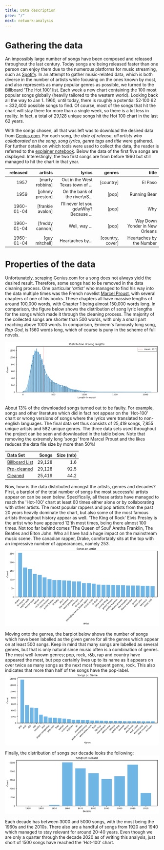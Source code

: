 ```yaml
---
title: Data description
prev: "/"
next: network-analysis
---
```


# Gathering the data
An impossibly large number of songs have been composed and released throughout the last century. Today songs are being released faster than one person can enjoy them due to the numerous platforms for music streaming, such as [Spotify](https://www.spotify.com). In an attempt to gather music-related data, which is both diverse in the number of artists while focusing on the ones known by most, and also represents as many popular genres as possible, we turned to the [Billboard 'The Hot 100' list](https://www.billboard.com/charts/hot-100/). Each week a new chart containing the 100 most popular songs globally (heavily tailored to the western world). Looking back all the way to Jan 1. 1960, until today, there is roughly a potential 52$\cdot$100$\cdot$62 = 332,400 possible songs to find. Of course, most of the songs that hit the chart will stay there for more than a single week, so there is a lot less in reality. In fact, a total of 29,128 unique songs hit the Hot 100 chart in the last 62 years.


With the songs chosen, all that was left was to download the desired data from [Genius.com](https://genius.com/Rick-astley-never-gonna-give-you-up-lyrics). For each song, the _date of release_, _all artists who collaborated on the song_, _song lyrics_, _genre tags_ and _title_ were gathered. For further details on which tools were used to collect the data, the reader is referred to the [explainer notebook](https://davidariostenfeldt.github.io/project_website/explainer-notebook.html). Below the data of the first five songs are displayed. Interestingly, the two first songs are from before 1960 but still managed to hit the chart in that year.

|   released |          artists |                                             lyrics |           genres |                          title |
|-----------:|-----------------:|---------------------------------------------------:|-----------------:|-------------------------------:|
|       1957 |  [marty robbins] |                  Out in the West Texas town of ... |        [country] |                        El Paso |
|       1959 | [johnny preston] |                     On the bank of the river\nS... |            [pop] |                   Running Bear |
| 1960-01-04 | [frankie avalon] |            I'll never let you go\nWhy? Because ... |            [pop] |                            Why |
| 1960-01-04 |  [freddy cannon] |                                      Well, way ... |            [pop] | Way Down Yonder in New Orleans |
| 1960-01-04 |   [guy mitchell] |                                   Heartaches by... | [country, cover] |       Heartaches by the Number |


# Properties of the data

Unfortunately, scraping Genius.com for a song does not always yield the desired result. Therefore, some songs had to be removed in the data cleaning process. One particular _'artist'_ who managed to find his way into the data multiple times was the French novelist [Marcel Proust](https://genius.com/artists/Marcel-proust), with several chapters of one of his books. These chapters all have massive lengths of around 100,000 words, with Chapter 1 being almost 150,000 words long. In comparison, the figure below shows the distribution of song lyric lengths for the songs which made it through the cleaning process. The majority of the collected songs are shorter than 500 words, with only a small part reaching above 1000 words. In comparison, Eminem's famously long song, _Rap God_, is 1560 words long, which of course is puny in the scheme of full novels.


![](/images/song_lengths_sns.png)

About 13% of the downloaded songs turned out to be faulty. For example, songs and other literature which did in fact not appear on the 'Hot-100' chart or wrong versions of songs where the lyrics were translated to non-english languages. The final data set thus consists of 25,419 songs, 7,855 unique artists and 582 unique genres. The three data sets used throughout the project can be seen and downloaded in the table below. Note that removing the extremely long _'songs'_ from Marcel Proust and the likes reduces the data file size by more than 50%!

| Data Set                                                                                             |  Songs | Size (mb) |
|:-----------------------------------------------------------------------------------------------------|-------:|----------:|
| [Billboard List](https://drive.google.com/file/d/1Gd4YH_U98Z8mellnIV_haINLL4UhLJKG/view?usp=sharing) | 29,128 |       1.6 |
| [Pre-cleaned](https://drive.google.com/file/d/1cyiIWnXD_0CHLsj8C0tcwNadfYI7z8FD/view?usp=sharing)    | 29,128 |      92.5 |
| [Cleaned](https://drive.google.com/file/d/1Zhof84KbTJa3a1zfhN3TcwdWqPFCTnEv/view?usp=sharing)        | 25,419 |      44.2 |


Now, how is the data distributed amongst the artists, genres and decades? First, a barplot of the total number of songs the most successful artists appear on can be seen below. Specifically, all these artists have managed to reach the 'Hot-100' chart at least 60 times either alone or by collaborating with other artists. The most popular rappers and pop artists from the past 20 years heavily dominate the chart, but also some of the most famous artists throughout history appear as well. 'The King of Rock' Elvis Presley is the artist who have appeared 12'th most times, being there almost 100 times. Not too far behind comes 'The Queen of Soul' Aretha Franklin, The Beatles and Elton John. Who all have had a huge impact on the mainstream music scene. The canadian rapper, Drake, comfortably sits at the top with an impressive number of appearances, namely 253.
![](/images/songs_per_artist.png)

Moving onto the genres, the barplot below shows the number of songs which have been labelled as the given genre for all the genres which appear on at least 500 songs. Keep in mind that many songs are labelled as several genres, but that is only natural since music often is a combination of genres. The most well-known genres; pop, rock, r&b, rap and country have appeared the most, but pop certainly lives up to its name as it appears on over twice as many songs as the next most frequent genre, rock. This also indicates that more than half of the songs have the pop-label.
![](/images/songs_per_genre.png)

Finally, the distribution of songs per decade looks the following:
![](/images/songs_per_decade.png)

Each decade has between 3000 and 5000 songs, with the most being the 1960s and the 2010s. There also are a handful of songs from 1920 and 1940 which managed to stay relevant for around 20-40 years. Even though we are only a quarter through the decade 2020 as of writing this analysis, just short of 1500 songs have reached the 'Hot-100' chart.
